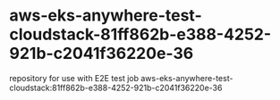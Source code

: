 # aws-eks-anywhere-test-cloudstack-81ff862b-e388-4252-921b-c2041f36220e-36
repository for use with E2E test job aws-eks-anywhere-test-cloudstack:81ff862b-e388-4252-921b-c2041f36220e-36
